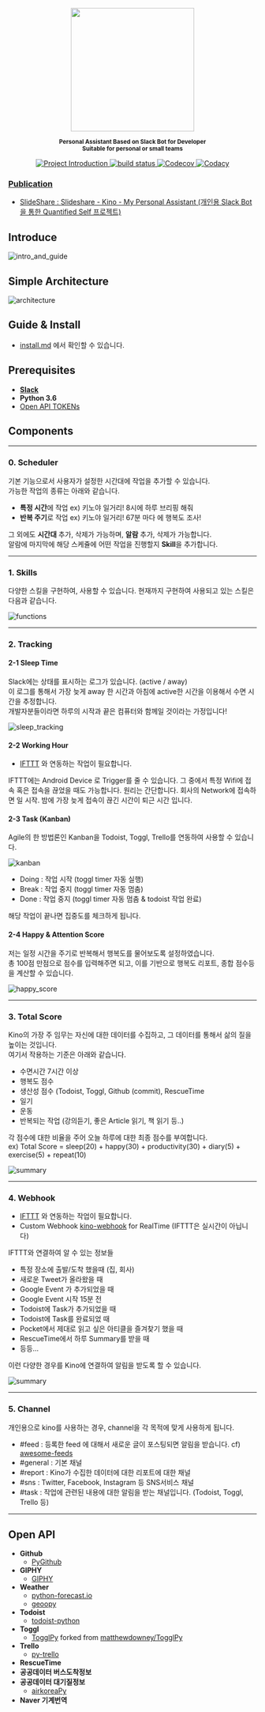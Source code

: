<p align="center">
  <img src="images/kino-title.png" style="inline" width=250>
</p>

<p align="center">
  <sup><strong>
    Personal Assistant Based on Slack Bot for Developer <br/>
    Suitable for personal or small teams
  </strong></sup>
</p>


<p align="center">
  <a href="https://github.com/DongjunLee/kino-bot">
    <img src="https://img.shields.io/badge/Quantified%20Self-Slack%20Bot-brightgreen.svg" alt="Project Introduction">
  </a>
  <a href="https://travis-ci.org/badges/shields">
    <img src="https://travis-ci.org/DongjunLee/kino-bot.svg?branch=master" alt="build status">
  </a>
  <a href="https://codecov.io/gh/DongjunLee/stalker-bot">
    <img src="https://codecov.io/gh/DongjunLee/kino-bot/branch/master/graph/badge.svg" alt="Codecov" />
  </a>
  <a href="https://www.codacy.com/app/humanbrain.djlee/kino-bot?utm_source=github.com&utm_medium=referral&utm_content=DongjunLee/kino-bot&utm_campaign=badger">
    <img src="https://api.codacy.com/project/badge/Grade/401e8a56ebe241daa8b2d0453e16a80c" alt="Codacy"
  </a>
</p>

### Publication

 - SlideShare : [Slideshare - Kino - My Personal Assistant (개인용 Slack Bot을 통한 Quantified Self 프로젝트)](https://www.slideshare.net/DongJunLee6/kino-my-personal-assistant-slack-bot-quantified-self)

## Introduce
 
![intro_and_guide](images/ko/intro_and_guide.png)

## Simple Architecture

![architecture](images/kino-architecture.png)

## Guide & Install

- [install.md](install.md) 에서 확인할 수 있습니다.

## Prerequisites

- **[Slack](https://slack.com/)**
- **Python 3.6**
- [Open API TOKENs](#open-api)

## Components

<hr/>

### 0. Scheduler

기본 기능으로서 사용자가 설정한 시간대에 작업을 추가할 수 있습니다.  
가능한 작업의 종류는 아래와 같습니다.

- **특정 시간**에 작업 ex) 키노야 일거리! 8시에 하루 브리핑 해줘
- **반복 주기**로 작업 ex) 키노야 일거리! 67분 마다 에 행복도 조사!

그 외에도 **시간대** 추가, 삭제가 가능하며, **알람** 추가, 삭제가 가능합니다.  
알람에 마지막에 해당 스케쥴에 어떤 작업을 진행할지 **Skill**을 추가합니다.

<hr/>

### 1. Skills

다양한 스킬을 구현하여, 사용할 수 있습니다. 현재까지 구현하여 사용되고 있는 스킬은 다음과 같습니다.

![functions](images/ko/kino-functions.jpeg)

<hr/>

### 2. Tracking

#### 2-1 Sleep Time

Slack에는 상태를 표시하는 로그가 있습니다. (active / away)  
이 로그를 통해서 가장 늦게 away 한 시간과 아침에 active한 시간을 이용해서 수면 시간을 추정합니다.  
개발자분들이라면 하루의 시작과 끝은 컴퓨터와 함께일 것이라는 가정입니다!

![sleep_tracking](images/sleep_tracking.png)

#### 2-2 Working Hour
- [IFTTT](https://ifttt.com) 와 연동하는 작업이 필요합니다.

IFTTT에는 Android Device 로 Trigger를 줄 수 있습니다. 그 중에서 특정 Wifi에 접속 혹은 접속을 끊었을 때도 가능합니다. 원리는 간단합니다. 회사의 Network에 접속하면 일 시작. 밤에 가장 늦게 접속이 끊긴 시간이 퇴근 시간 입니다.

#### 2-3 Task (Kanban)

Agile의 한 방법론인 Kanban을 Todoist, Toggl, Trello를 연동하여 사용할 수 있습니다.

![kanban](images/kanban_board1.png)

- Doing : 작업 시작 (toggl timer 자동 실행)
- Break : 작업 중지 (toggl timer 자동 멈춤)
- Done : 작업 중지 (toggl timer 자동 멈춤 & todoist 작업 완료)

해당 작업이 끝나면 집중도를 체크하게 됩니다.

#### 2-4 Happy & Attention Score

저는 일정 시간을 주기로 반복해서 행복도를 물어보도록 설정하였습니다.   
총 100점 만점으로 점수를 입력해주면 되고, 이를 기반으로 행복도 리포트, 종합 점수등을 계산할 수 있습니다. 

![happy_score](images/happy_score.png)

<hr/>

### 3. Total Score

Kino의 가장 주 임무는 자신에 대한 데이터를 수집하고, 그 데이터를 통해서 삶의 질을 높이는 것입니다.  
여기서 작용하는 기준은 아래와 같습니다.  

- 수면시간 7시간 이상
- 행복도 점수
- 생산성 점수 (Todoist, Toggl, Github (commit), RescueTime
- 일기
- 운동
- 반복되는 작업 (강의듣기, 좋은 Article 읽기, 책 읽기 등..)

각 점수에 대한 비율을 주어 오늘 하루에 대한 최종 점수를 부여합니다.  
ex) Total Score = sleep(20) + happy(30) + productivity(30) + diary(5) + exercise(5) + repeat(10)

![summary](images/summary.png)

<hr/>

### 4. Webhook
- [IFTTT](https://ifttt.com) 와 연동하는 작업이 필요합니다.
- Custom Webhook [kino-webhook](https://github.com/DongjunLee/kino-webhook) for RealTime (IFTTT은 실시간이 아닙니다)

IFTTT와 연결하여 알 수 있는 정보들

- 특정 장소에 출발/도착 했을때 (집, 회사)
- 새로운 Tweet가 올라왔을 때
- Google Event 가 추가되었을 때
- Google Event 시작 15분 전
- Todoist에 Task가 추가되었을 때
- Todoist에 Task를 완료되었 때
- Pocket에서 제대로 읽고 싶은 아티클을 즐겨찾기 했을 때
- RescueTime에서 하루 Summary를 받을 때 
- 등등...

이런 다양한 경우를 Kino에 연결하여 알림을 받도록 할 수 있습니다. 

![summary](images/webhook.png)

<hr/>

### 5. Channel

개인용으로 kino를 사용하는 경우, channel을 각 목적에 맞게 사용하게 됩니다.

- \#feed : 등록한 feed 에 대해서 새로운 글이 포스팅되면 알림을 받습니다. cf) [awesome-feeds](https://github.com/DongjunLee/awesome-feeds)
- \#general : 기본 채널
- \#report : Kino가 수집한 데이터에 대한 리포트에 대한 채널
- \#sns : Twitter, Facebook, Instagram 등 SNS서비스 채널
- \#task : 작업에 관련된 내용에 대한 알림을 받는 채널입니다. (Todoist, Toggl, Trello 등)

<hr/>

## Open API

- **Github**
	- [PyGithub](https://github.com/PyGithub/PyGithub)
- **GIPHY**
	- [GIPHY](https://giphy.com/)	
- **Weather**
	- [python-forecast.io](https://github.com/ZeevG/python-forecast.io)
	- [geoopy](https://github.com/geopy/geopy)
- **Todoist**
	- [todoist-python](https://github.com/Doist/todoist-python)
- **Toggl**
	- [TogglPy](https://github.com/DongjunLee/TogglPy) forked from [matthewdowney/TogglPy](https://github.com/matthewdowney/TogglPy)
- **Trello**
	- [py-trello](https://github.com/sarumont/py-trello)
- **RescueTime**
- **공공데이터 버스도착정보**
- **공공데이터 대기질정보**
	- [airkoreaPy](https://github.com/DongjunLee/airkoreaPy)
- **Naver 기계번역**

